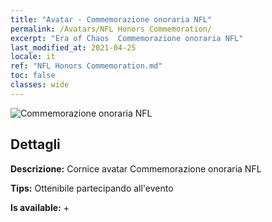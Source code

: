 ```yaml
---
title: "Avatar - Commemorazione onoraria NFL"
permalink: /Avatars/NFL Honors Commemoration/
excerpt: "Era of Chaos  Commemorazione onoraria NFL"
last_modified_at: 2021-04-25
locale: it
ref: "NFL Honors Commemoration.md"
toc: false
classes: wide
---
```

 ![Commemorazione onoraria NFL](/images/a/avatarFrame_94.png)

## Dettagli

 **Descrizione:** Cornice avatar Commemorazione onoraria NFL 

 **Tips:** Ottenibile partecipando all'evento 

 **Is available:**  + 


